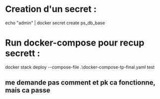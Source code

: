 # Creation d'un secret :
echo "admin" | docker secret create ps_db_base

# Run docker-compose pour recup secrett :
docker stack deploy --compose-file .\docker-compose-tp-final.yaml test
## me demande pas comment et pk ca fonctionne, mais ca passe 